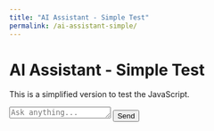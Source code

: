 ```yaml
---
title: "AI Assistant - Simple Test"
permalink: /ai-assistant-simple/
---
```


# AI Assistant - Simple Test

This is a simplified version to test the JavaScript.

<div id="assistant-container">
  <div id="chat-messages"></div>
  <div id="chat-input-container">
    <div id="input-wrapper">
      <textarea id="chat-input" placeholder="Ask anything..." rows="1"></textarea>
      <button id="send-button">Send</button>
    </div>
  </div>
</div>

<script>
// Simple config
const AI_ASSISTANT_CONFIG = {
  getApiUrl: function() {
    return 'https://aa8c9e5294ad.ngrok-free.app';
  }
};

// Simple test
document.addEventListener('DOMContentLoaded', function() {
  console.log('🚀 Simple AI Assistant: DOM loaded');
  console.log('📋 Config:', AI_ASSISTANT_CONFIG);
  
  const chatInput = document.getElementById('chat-input');
  const sendButton = document.getElementById('send-button');
  const chatMessages = document.getElementById('chat-messages');
  
  console.log('📱 DOM elements found:', {
    chatInput: !!chatInput,
    sendButton: !!sendButton,
    chatMessages: !!chatMessages
  });
  
  if (!chatInput || !sendButton || !chatMessages) {
    console.error('❌ Missing DOM elements!');
    return;
  }
  
  sendButton.addEventListener('click', function() {
    const message = chatInput.value.trim();
    if (message) {
      chatMessages.innerHTML += '<p>You: ' + message + '</p>';
      chatInput.value = '';
      
      // Show loading
      chatMessages.innerHTML += '<p>Loading...</p>';
      
      // Test API call with better error handling
      const apiUrl = AI_ASSISTANT_CONFIG.getApiUrl();
      console.log('Making request to:', apiUrl + '/health');
      
      fetch(apiUrl + '/health', {
        method: 'GET',
        headers: {
          'Content-Type': 'application/json',
          'ngrok-skip-browser-warning': 'true'
        },
        mode: 'cors'
      })
        .then(response => {
          console.log('Response status:', response.status);
          if (!response.ok) {
            throw new Error('HTTP ' + response.status + ': ' + response.statusText);
          }
          return response.json();
        })
        .then(data => {
          console.log('API Response:', data);
          chatMessages.innerHTML += '<p>✅ API Response: ' + JSON.stringify(data) + '</p>';
        })
        .catch(error => {
          console.error('Fetch error:', error);
          chatMessages.innerHTML += '<p>❌ Error: ' + error.message + '</p>';
        });
    }
  });
});
</script>
